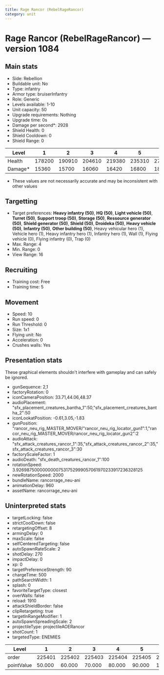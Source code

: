 ```yaml
---
title: Rage Rancor (RebelRageRancor)
category: unit
---
```


# Rage Rancor (RebelRageRancor) — version 1084

## Main stats

  * Side: Rebellion
  * Buildable unit: No
  * Type: infantry
  * Armor type: bruiserInfantry
  * Role: Generic
  * Levels available: 1-10
  * Unit capacity: 50
  * Upgrade requirements: Nothing
  * Upgrade time: 0s
  * Damage per second*: 2928
  * Shield Health: 0
  * Shield Cooldown: 0
  * Shield Range: 0

|Level  |1     |2     |3     |4     |5     |6     |7     |8     |9     |10    |
|-------|------|------|------|------|------|------|------|------|------|------|
|Health |178200|190910|204610|219380|235310|277750|298155|349296|375264|393125|
|Damage*|15360 |15700 |16060 |16420 |16800 |18898 |19338 |21576 |22080 |23525 |

* These values are not necessarily accurate and may be inconsistent with other values

## Targetting

  * Target preferences: **Heavy infantry (50)**, **HQ (50)**, **Light vehicle (50)**, **Turret (50)**, **Support troop (50)**, **Storage (50)**, **Ressource generator (50)**, **Shield generator (50)**, **Shield (50)**, **Droideka (50)**, **Heavy vehicle (50)**, **Infantry (50)**, **Other building (50)**, Heavy vehicular hero (1), Vehicle hero (1), Heavy infantry hero (1), Infantry hero (1), Wall (1), Flying vehicle (0), Flying infantry (0), Trap (0)
  * Max. Range: 4
  * Min. Range: 0
  * View Range: 16

## Recruiting

  * Training cost: Free
  * Training time: 5

## Movement

  * Speed: 10
  * Run speed: 0
  * Run Threshold: 0
  * Size: 1x1
  * Flying unit: No
  * Acceleration: 0
  * Crushes walls: Yes

## Presentation stats

These graphical elements shouldn't interfere with gameplay and can safely be ignored.

  * gunSequence: 2,1
  * factoryRotation: 0
  * iconCameraPosition: 33.71,44.06,48.37
  * audioPlacement: "sfx_placement_creatures_bantha_1":50,"sfx_placement_creatures_bantha_2":50
  * iconLookatPosition: -0.61,3.05,-1.83
  * gunPosition: "rancor_neu_rig_MASTER_MOVER/"rancor_neu_rig_locator_gun1":1,"rancor_neu_rig_MASTER_MOVER/rancor_neu_rig_locator_gun2":2
  * audioAttack: "sfx_attack_creatures_rancor_1":35,"sfx_attack_creatures_rancor_2":35,"sfx_attack_creatures_rancor_3":30
  * factoryScaleFactor: 1
  * audioDeath: "sfx_death_creatures_rancor_1":100
  * rotationSpeed: 3.92698750000000007531752999057061970233917236328125
  * newRotationSpeed: 2000
  * bundleName: rancorrage_neu-ani
  * animationDelay: 960
  * assetName: rancorrage_neu-ani

## Uninterpreted stats

  * targetLocking: false
  * strictCoolDown: false
  * retargetingOffset: 8
  * armingDelay: 0
  * maxScale: false
  * selfCenteredTargeting: false
  * autoSpawnRateScale: 2
  * shotDelay: 270
  * impactDelay: 0
  * xp: 0
  * targetPreferenceStrength: 90
  * chargeTime: 500
  * pathSearchWidth: 1
  * splash: 0
  * favoriteTargetType: closest
  * overWalls: false
  * reload: 1910
  * attackShieldBorder: false
  * clipRetargeting: true
  * targetInRangeModifier: 1
  * autoSpawnSpreadingScale: 2
  * projectileType: projectileAOERancor
  * shotCount: 1
  * targetedType: ENEMIES

|Level     |1     |2     |3     |4     |5     |6      |7      |8      |9      |10     |
|----------|------|------|------|------|------|-------|-------|-------|-------|-------|
|order     |225401|225402|225403|225404|225405|225406 |225407 |225408 |225409 |225410 |
|pointValue|50.000|60.000|70.000|80.000|90.000|100.000|110.000|120.000|130.000|150.000|

